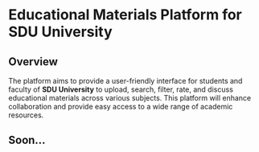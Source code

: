 # Educational Materials Platform for SDU University

## Overview
The platform aims to provide a user-friendly interface for students and faculty of **SDU University** to upload, search, filter, rate, and discuss educational materials across various subjects. This platform will enhance collaboration and provide easy access to a wide range of academic resources.

## Soon...